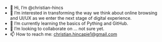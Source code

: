 - 👋 Hi, I’m @christian-hincs
- 👀 I’m interested in transforming the way we think about online browsing and UI/UX as we enter the next stage of digital experience.
- 🌱 I’m currently learning the basics of Pything and GitHub.
- 💞️ I’m looking to collaborate on ... not sure yet.
- 📫 How to reach me: christian.hincapie1@gmail.com

<!---
christian-hincs/christian-hincs is a ✨ special ✨ repository because its `README.md` (this file) appears on your GitHub profile.
You can click the Preview link to take a look at your changes.
--->
